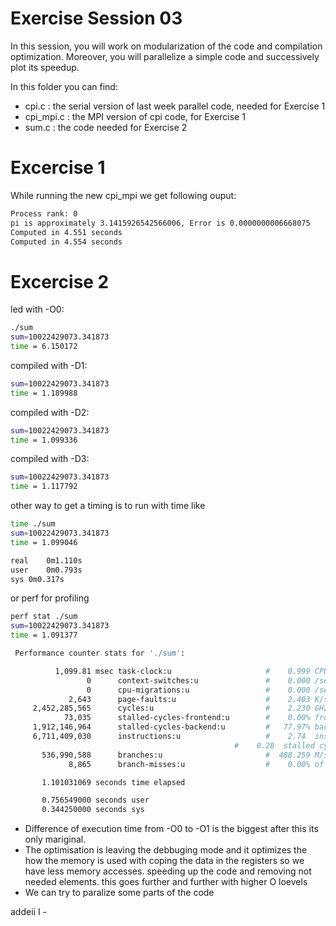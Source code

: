 # Exercise Session 03 #
In this session, you will work on modularization of the code and compilation optimization. Moreover, you will parallelize a simple code and successively plot its speedup. 

In this folder you can find:

* cpi.c : the serial version of last week parallel code, needed for Exercise 1
* cpi_mpi.c : the MPI version of cpi code, for Exercise 1
* sum.c : the code needed for Exercise 2 

# Excercise 1

While running the new cpi_mpi we get following ouput:
```bash
Process rank: 0
pi is approximately 3.1415926542566006, Error is 0.0000000006668075
Computed in 4.551 seconds
Computed in 4.554 seconds
``` 

# Excercise 2

led with -O0:

```bash
./sum
sum=10022429073.341873
time = 6.150172 
```

compiled with -D1:
```bash
sum=10022429073.341873
time = 1.189988 
```


compiled with -D2:
```bash
sum=10022429073.341873
time = 1.099336
```

compiled with -D3:
```bash
sum=10022429073.341873
time = 1.117792 
```

other way to get a timing is to run with time like 

```bash
time ./sum 
sum=10022429073.341873
time = 1.099046 

real	0m1.110s
user	0m0.793s
sys	0m0.317s

```
or perf for profiling

```bash
perf stat ./sum
sum=10022429073.341873
time = 1.091377 

 Performance counter stats for './sum':

          1,099.81 msec task-clock:u                     #    0.999 CPUs utilized          
                 0      context-switches:u               #    0.000 /sec                   
                 0      cpu-migrations:u                 #    0.000 /sec                   
             2,643      page-faults:u                    #    2.403 K/sec                  
     2,452,285,565      cycles:u                         #    2.230 GHz                    
            73,035      stalled-cycles-frontend:u        #    0.00% frontend cycles idle   
     1,912,146,964      stalled-cycles-backend:u         #   77.97% backend cycles idle    
     6,711,409,030      instructions:u                   #    2.74  insn per cycle         
                                                  #    0.28  stalled cycles per insn
       536,990,588      branches:u                       #  488.259 M/sec                  
             8,865      branch-misses:u                  #    0.00% of all branches        

       1.101031069 seconds time elapsed

       0.756549000 seconds user
       0.344250000 seconds sys


``` 

- Difference of execution time from -O0 to -O1 is the biggest after this its only mariginal. 
- The optimisation is leaving the debbuging mode and it optimizes the how the memory is used with coping the data in the registers so we have less memory accesses. speeding up the code and removing not needed elements. this goes further and further with higher O loevels
- We can try to paralize some parts of the code

 addeii  I -  



